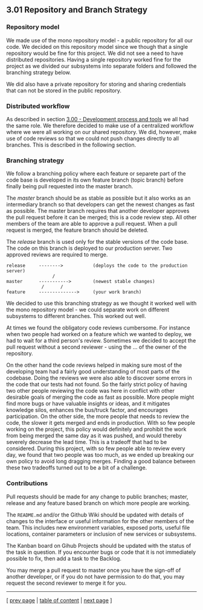 ## 3.01 Repository and Branch Strategy

### Repository model
We made use of the mono repository model - a public repository for all our code. We decided on this repository model since we though that a single repository would be fine for this project. We did not see a need to have distributed repositories. Having a single repository worked fine for the project as we divided our subsystems into separate folders and followed the branching strategy below.

We did also have a private repository for storing and sharing credentials that can not be stored in the public repository. 

### Distributed workflow
As described in section [3.00 - Development process and tools](../chapters/300_dev_process_and_tools.md) we all had the same role. We therefore decided to make use of a centralized workflow where we were all working on our shared repository. We did, however, make use of code reviews so that we could not push changes directly to all branches. This is described in the following section.

### Branching strategy
We follow a branching policy where each feature or separete part of the code base is developed in its own feature branch (topic branch) before finally being pull requested into the master branch. 

The *master* branch should be as stable as possible but it also works as an intermediary branch so that developers can get the newest changes as fast as possible. The master branch requires that another developer approves the pull request before it can be merged; this is a code review step. All other members of the team are able to approve a pull request. When a pull request is merged, the feature branch should be deleted.

The *release* branch is used only for the stable versions of the code base. The code on this branch is deployed to our production server. Two approved reviews are required to merge. 

```
release		-------->	        (deploys the code to the production server)  
                 /  
master	 	----------->	    (newest stable changes)  
             /      /  
feature		-------------->	    (your work branch)
```

We decided to use this branching strategy as we thought it worked well with the mono repository model - we could separate work on different subsystems to different branches. This worked out well. 

At times we found the obligatory code reviews cumbersome. For instance when two people had worked on a feature which we wanted to deploy, we had to wait for a third person's review. Sometimes we decided to accept the pull request without a second reviewer - using the ... of the owner of the repository. 

On the other hand the code reviews helped in making sure most of the developing team had a fairly good understanding of most parts of the codebase. Doing the reviews we were also able to discover some errors in the code that our tests had not found. So the fairly strict policy of having two other people reviewing the code was here in conflict with other desirable goals of merging the code as fast as possible. More people might find more bugs or have valuable insights or ideas, and it mitigates knowledge silos, enhances the bus/truck factor, and encourages participation. On the other side, the more people that needs to review the code, the slower it gets merged and ends in production. With so few people working on the project, this policy would definitely and prohibit the work from being merged the same day as it was pushed, and would thereby severely decrease the lead time. This is a tradeoff that had to be considered. During this project, with so few people able to review every day, we found that two people was too much, as we ended up breaking our own policy to avoid long dragging merges. Finding a good balance between these two tradeoffs turned out to be a bit of a challenge.

### Contributions
Pull requests should be made for any change to public branches; master, release and any feature based branch on which more people are working.

The `README.md` and/or the Github Wiki should be updated with details of changes to the interface or useful information for the other members of the team. This includes new environment variables, exposed ports, useful file locations, container parameters or inclusion of new services or subsystems.

The Kanban board on Gihub Projects should be updated with the status of the task in question. If you encounter bugs or code that it is not immediately possible to fix, then add a task to the Backlog.

You may merge a pull request to master once you have the sign-off of another developer, or if you do not have permission to do that, you may request the second reviewer to merge it for you.

---
[ [prev page](../chapters/300_dev_process_and_tools.md) | [table of content](../table_of_content.md) | [next page](../chapters/302_ci_dc_chain_tools.md) ]
